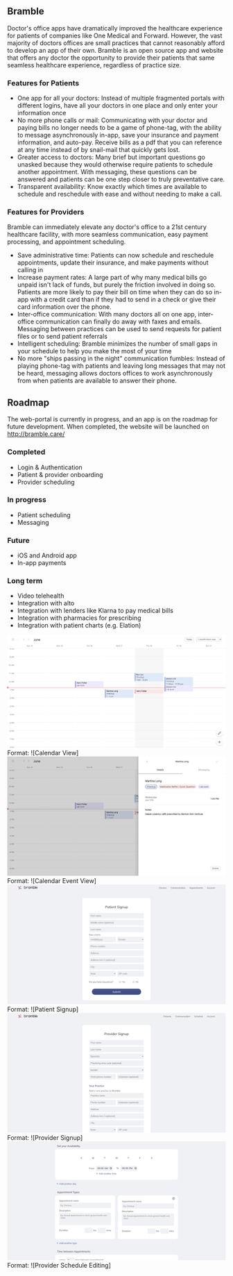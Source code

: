 
## Bramble

Doctor's office apps have dramatically improved the healthcare experience for patients of companies like One Medical and Forward. However, the vast majority of doctors offices are small practices that cannot reasonably afford to develop an app of their own. Bramble is an open source app and website that offers any doctor the opportunity to provide their patients that same seamless healthcare experience, regardless of practice size.

### Features for Patients

- One app for all your doctors: Instead of multiple fragmented portals with different logins, have all your doctors in one place and only enter your information once
- No more phone calls or mail: Communicating with your doctor and paying bills no longer needs to be a game of phone-tag, with the ability to message asynchronously in-app, save your insurance and payment information, and auto-pay. Receive bills as a pdf that you can reference at any time instead of by snail-mail that quickly gets lost.
- Greater access to doctors: Many brief but important questions go unasked because they would otherwise require patients to schedule another appointment. With messaging, these questions can be answered and patients can be one step closer to truly preventative care.
- Transparent availability: Know exactly which times are available to schedule and reschedule with ease and without needing to make a call.

### Features for Providers

Bramble can immediately elevate any doctor's office to a 21st century healthcare facility, with more seamless communication, easy payment processing, and appointment scheduling.

- Save administrative time: Patients can now schedule and reschedule appointments, update their insurance, and make payments without calling in
- Increase payment rates: A large part of why many medical bills go unpaid isn't lack of funds, but purely the friction involved in doing so. Patients are more likely to pay their bill on time when they can do so in-app with a credit card than if they had to send in a check or give their card information over the phone.
- Inter-office communication: With many doctors all on one app, inter-office communication can finally do away with faxes and emails. Messaging between practices can be used to send requests for patient files or to send patient referrals
- Intelligent scheduling: Bramble minimizes the number of small gaps in your schedule to help you make the most of your time
- No more "ships passing in the night" communication fumbles: Instead of playing phone-tag with patients and leaving long messages that may not be heard, messaging allows doctors offices to work asynchronously from when patients are available to answer their phone.

## Roadmap

The web-portal is currently in progress, and an app is on the roadmap for future development. When completed, the website will be launched on http://bramble.care/

### Completed

- Login & Authentication
- Patient & provider onboarding
- Provider scheduling

### In progress

- Patient scheduling
- Messaging

### Future

- iOS and Android app
- In-app payments

### Long term 

- Video telehealth
- Integration with alto
- Integration with lenders like Klarna to pay medical bills
- Integration with pharmacies for prescribing
- Integration with patient charts (e.g. Elation)

![Calendar](/demo_images/calendar.png)
Format: ![Calendar View]
![Calendar Sidebar](/demo_images/calendarSidebar.png)
Format: ![Calendar Event View]
![Patient Signup](/demo_images/patientSignup.png)
Format: ![Patient Signup]
![Provider Signup](/demo_images/providerSignup.png)
Format: ![Provider Signup]
![Provider Scheduling](/demo_images/providerScheduling.png)
Format: ![Provider Schedule Editing]
